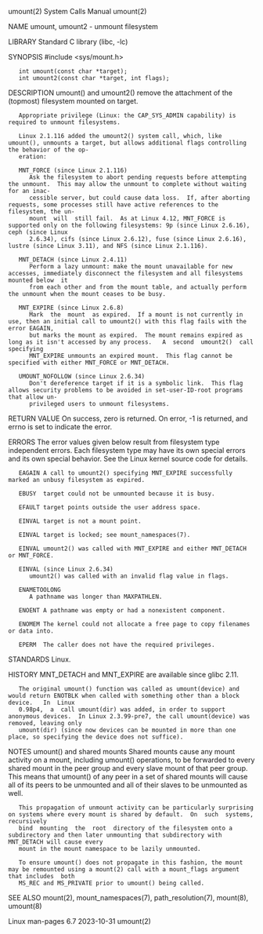 umount(2)							      System Calls Manual							     umount(2)

NAME
       umount, umount2 - unmount filesystem

LIBRARY
       Standard C library (libc, -lc)

SYNOPSIS
       #include <sys/mount.h>

       int umount(const char *target);
       int umount2(const char *target, int flags);

DESCRIPTION
       umount() and umount2() remove the attachment of the (topmost) filesystem mounted on target.

       Appropriate privilege (Linux: the CAP_SYS_ADMIN capability) is required to unmount filesystems.

       Linux 2.1.116 added the umount2() system call, which, like umount(), unmounts a target, but allows additional flags controlling the behavior of the op‐
       eration:

       MNT_FORCE (since Linux 2.1.116)
	      Ask the filesystem to abort pending requests before attempting the unmount.  This may allow the unmount to complete without waiting for an inac‐
	      cessible server, but could cause data loss.  If, after aborting requests, some processes still have active references to the filesystem, the un‐
	      mount  will  still fail.	As at Linux 4.12, MNT_FORCE is supported only on the following filesystems: 9p (since Linux 2.6.16), ceph (since Linux
	      2.6.34), cifs (since Linux 2.6.12), fuse (since Linux 2.6.16), lustre (since Linux 3.11), and NFS (since Linux 2.1.116).

       MNT_DETACH (since Linux 2.4.11)
	      Perform a lazy unmount: make the mount unavailable for new accesses, immediately disconnect the filesystem and all filesystems mounted below  it
	      from each other and from the mount table, and actually perform the unmount when the mount ceases to be busy.

       MNT_EXPIRE (since Linux 2.6.8)
	      Mark  the	 mount	as expired.  If a mount is not currently in use, then an initial call to umount2() with this flag fails with the error EAGAIN,
	      but marks the mount as expired.  The mount remains expired as long as it isn't accessed by any process.	A  second  umount2()  call  specifying
	      MNT_EXPIRE unmounts an expired mount.  This flag cannot be specified with either MNT_FORCE or MNT_DETACH.

       UMOUNT_NOFOLLOW (since Linux 2.6.34)
	      Don't dereference target if it is a symbolic link.  This flag allows security problems to be avoided in set-user-ID-root programs that allow un‐
	      privileged users to unmount filesystems.

RETURN VALUE
       On success, zero is returned.  On error, -1 is returned, and errno is set to indicate the error.

ERRORS
       The  error values given below result from filesystem type independent errors.  Each filesystem type may have its own special errors and its own special
       behavior.  See the Linux kernel source code for details.

       EAGAIN A call to umount2() specifying MNT_EXPIRE successfully marked an unbusy filesystem as expired.

       EBUSY  target could not be unmounted because it is busy.

       EFAULT target points outside the user address space.

       EINVAL target is not a mount point.

       EINVAL target is locked; see mount_namespaces(7).

       EINVAL umount2() was called with MNT_EXPIRE and either MNT_DETACH or MNT_FORCE.

       EINVAL (since Linux 2.6.34)
	      umount2() was called with an invalid flag value in flags.

       ENAMETOOLONG
	      A pathname was longer than MAXPATHLEN.

       ENOENT A pathname was empty or had a nonexistent component.

       ENOMEM The kernel could not allocate a free page to copy filenames or data into.

       EPERM  The caller does not have the required privileges.

STANDARDS
       Linux.

HISTORY
       MNT_DETACH and MNT_EXPIRE are available since glibc 2.11.

       The original umount() function was called as umount(device) and would return ENOTBLK when called with something other than a block  device.   In	 Linux
       0.98p4,	a  call umount(dir) was added, in order to support anonymous devices.  In Linux 2.3.99-pre7, the call umount(device) was removed, leaving only
       umount(dir) (since now devices can be mounted in more than one place, so specifying the device does not suffice).

NOTES
   umount() and shared mounts
       Shared mounts cause any mount activity on a mount, including umount() operations, to be forwarded to every shared mount in the  peer  group  and	 every
       slave  mount of that peer group.	 This means that umount() of any peer in a set of shared mounts will cause all of its peers to be unmounted and all of
       their slaves to be unmounted as well.

       This propagation of unmount activity can be particularly surprising on systems where every mount is shared by default.  On  such	 systems,  recursively
       bind  mounting  the  root  directory of the filesystem onto a subdirectory and then later unmounting that subdirectory with MNT_DETACH will cause every
       mount in the mount namespace to be lazily unmounted.

       To ensure umount() does not propagate in this fashion, the mount may be remounted using a mount(2) call with a mount_flags argument that includes  both
       MS_REC and MS_PRIVATE prior to umount() being called.

SEE ALSO
       mount(2), mount_namespaces(7), path_resolution(7), mount(8), umount(8)

Linux man-pages 6.7							  2023-10-31								     umount(2)
